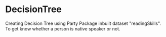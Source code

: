 # DecisionTree
Creating Decision Tree using Party Package inbuilt dataset "readingSkills". To get know whether a person is native speaker or not.
